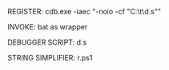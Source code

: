 REGISTER:
cdb.exe -iaec "-noio -cf \"C:\\t\\d.s\""


INVOKE:
bat as wrapper


DEBUGGER SCRIPT:
d.s


STRING SIMPLIFIER:
r.ps1

